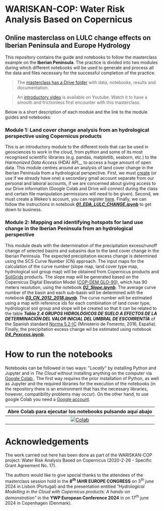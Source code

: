 # WARISKAN-COP: Water Risk Analysis Based on Copernicus

## Online masterclass on LULC change effects on Iberian Peninsula and Europe Hydrology

This repository contains the guide and notebooks to follow the masterclass example on the **Iberian Peninsula**. The practice is divided into two modules during which different notebooks will be used to generate and process all the data and files necessary for the successful completion of the practice.

> The [masterclass has a Drive folder](https://drive.google.com/drive/folders/15QpFKMZtpjjnCSg4C5bYA8Lu8i46iThw?usp=drive_link) with data, notebooks, results and documentation.

> An [introductory video](https://youtu.be/Ip0dfE0aAnw) is available on Youtube. Watch it to have a smooth and frictionless first encounter with this masterclass.

Below is a short description of each module and the link to the module guides and notebooks:

### Module 1: Land cover change analysis from an hydrological perspective using Copernicus products
 This is an introductory module to the different tools that can be used in geosciences to work in the cloud, from python and some of its most recognised scientific libraries (e.g. pandas, matplotlib, seaborn, etc.) to the _Harmonized Data Access_ (HDA) API__ to access a huge amount of open data. This module centres around an analysis of land cover change in the Iberian Peninsula from a hydrological perspective. First, we must [create](https://support.google.com/mail/answer/56256?hl=en) (or use if we already have one) a secondary gmail account separate from our personal and laboral accounts, if we are concerned about giving access to our Drive information (Google Colab and Drive will connect during the class and certain file manipulation permissions will need to be given). Second, we must create a Wekeo's account, you can register [here](https://www.wekeo.eu/register). Finally, we can follow the instructions in notebook [***01_EDA_LULC_CHANGE.ipynb***](https://colab.research.google.com/github/juampismon/IAHR24_LISBON/blob/main/01_EDA_LULC_CHANGE.ipynb) to get down to business.
 

### Module 2: Mapping and identifying hotspots for land use change in the Iberian Peninsula from an hydrological perspective
This module deals with the determination of the precipitation excess/runoff change of selected basins and subasins due to the land cover change  in the Iberian Peninsula. The expected precipitation excess change is determined using the SCS Curve Number (CN) approach. The input maps for the calculation of the curve number (slope map, land cover type map, hydrological soil group map) will be obtained from Copernicus products and [SoilGrids](https://soilgrids.org/) products. The slope map will be generated based on the Copernicus Digital Elevation Model ([COP-DEM GLO-90](https://spacedata.copernicus.eu/collections/copernicus-digital-elevation-model)), which has 90 meters resolution, using the notebook [***02_Slope.ipynb***](https://colab.research.google.com/github/juampismon/IAHR24_LISBON/blob/main/02_Slope.ipynb). The average curve number of the basin and each sub-basin will be determined with the notebook [***03_CN_2012_2018.ipynb***](https://colab.research.google.com/github/juampismon/IAHR24_LISBON/blob/main/03_CN_2012_2018.ipynb). The curve number will be estimated using a map with reference ids for each combination of land cover type, hydrological soil group and slope will be created so that it can be related to the table  ___Tabla 2.4 GRUPOS HIDROLÓGICOS DE SUELO A EFECTOS DE LA DETERMINACIÓN DEL VALOR INICIAL DEL UMBRAL DE ESCORRENTÍA___ of the Spanish standard [Norma 5.2-IC](https://www.boe.es/boe/dias/2016/03/10/pdfs/BOE-A-2016-2405.pdf) (Ministerio de Fomento, 2016, España). Finally, the precipitation excess change wil be estimated using notebook [***04_Pexcess.ipynb***](https://colab.research.google.com/github/juampismon/IAHR24_LISBON/blob/main/04_Pexcess.ipynb).

# How to run the notebooks


Notebooks can be followed in two ways: "_Locally_" by installing Python and Jupyter and in _The Cloud_ without installing anything on the computer via [Google Colab ](https://colab.research.google.com/). The first way requires the prior installation of Python, as well as Jupyter and the required libraries for the execution of the notebooks (in the repository there is an environment that has the necessary libraries, however, compatibility problems may occur). On the other hand, to use google Colab you need a [Google account](https://www.google.com/intl/es/account/about/).

|Abre Colab para ejecutar los notebooks pulsando aquí abajo|
|:-:|
|[![Colab](https://colab.research.google.com/assets/colab-badge.svg)](https://colab.research.google.com/)|



# Acknowledgements

The work carried out here has been done as part of the WARISKAN-COP project: Water Risk Analysis Based on Copernicus (2020-2-26 - Specific Grant Agreement No. 17).
 
The authors would like to give special thanks to the attendees of the masterclass session hold in the __$8^{th}$  IAHR EUROPE CONGRESS__ on $3^{th}$ june 2024 in Lisbon (Portugal) and the presentation entitled _"Hydrological Modelling in the Cloud with Copernicus products: A hands-on demonstration"_ in the __YWP European Conference 2024__ in on $17^{th}$ june 2024 in Copenhagen (Denmark).


